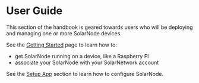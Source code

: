 # User Guide

This section of the handbook is geared towards users who will be deploying and managing one or more
SolarNode devices.

See the [Getting Started](getting-started.md) page to learn how to:

* get SolarNode running on a device, like a Raspberry Pi
* associate your SolarNode with your SolarNetwork account

See the [Setup App](setup-app/index.md) section to learn how to configure SolarNode.
